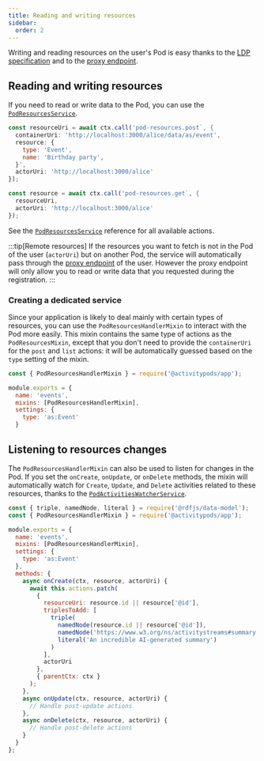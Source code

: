 ```yaml
---
title: Reading and writing resources
sidebar:
  order: 2
---
```


Writing and reading resources on the user's Pod is easy thanks to the [LDP specification](/architecture/resources-management/) and to the [proxy endpoint](/architecture/authentication).

## Reading and writing resources

If you need to read or write data to the Pod, you can use the [`PodResourcesService`](/reference/pod-resources-service/).

```js
const resourceUri = await ctx.call('pod-resources.post`, {
  containerUri: 'http://localhost:3000/alice/data/as/event',
  resource: {
    type: 'Event',
    name: 'Birthday party',
  }',
  actorUri: 'http://localhost:3000/alice'
});

const resource = await ctx.call('pod-resources.get`, {
  resourceUri,
  actorUri: 'http://localhost:3000/alice'
});
```

See the [`PodResourcesService`](/reference/pod-resources-service/) reference for all available actions.

:::tip[Remote resources]
If the resources you want to fetch is not in the Pod of the user (`actorUri`) but on another Pod, the service will automatically pass through the [proxy endpoint](../design/authentication.md#proxy-endpoint) of the user. However the proxy endpoint will only allow you to read or write data that you requested during the registration.
:::

### Creating a dedicated service

Since your application is likely to deal mainly with certain types of resources, you can use the `PodResourcesHandlerMixin` to interact with the Pod more easily. This mixin contains the same type of actions as the `PodResourcesMixin`, except that you don't need to provide the `containerUri` for the `post` and `list` actions: it will be automatically guessed based on the `type` setting of the mixin.

```js
const { PodResourcesHandlerMixin } = require('@activitypods/app');

module.exports = {
  name: 'events',
  mixins: [PodResourcesHandlerMixin],
  settings: {
    type: 'as:Event'
  }
```

## Listening to resources changes

The `PodResourcesHandlerMixin` can also be used to listen for changes in the Pod. If you set the `onCreate`, `onUpdate`, or `onDelete` methods, the mixin will automatically watch for `Create`, `Update`, and `Delete` activities related to these resources, thanks to the [`PodActivitiesWatcherService`](listening-to-inbox-and-outbox.md#podactivitieswatcherservice).

```js
const { triple, namedNode, literal } = require('@rdfjs/data-model');
const { PodResourcesHandlerMixin } = require('@activitypods/app');

module.exports = {
  name: 'events',
  mixins: [PodResourcesHandlerMixin],
  settings: {
    type: 'as:Event'
  },
  methods: {
    async onCreate(ctx, resource, actorUri) {
      await this.actions.patch(
        {
          resourceUri: resource.id || resource['@id'],
          triplesToAdd: [
            triple(
              namedNode(resource.id || resource['@id']),
              namedNode('https://www.w3.org/ns/activitystreams#summary'),
              literal('An incredible AI-generated summary')
            )
          ],
          actorUri
        },
        { parentCtx: ctx }
      );
    },
    async onUpdate(ctx, resource, actorUri) {
      // Handle post-update actions
    },
    async onDelete(ctx, resource, actorUri) {
      // Handle post-delete actions
    }
  }
};
```
